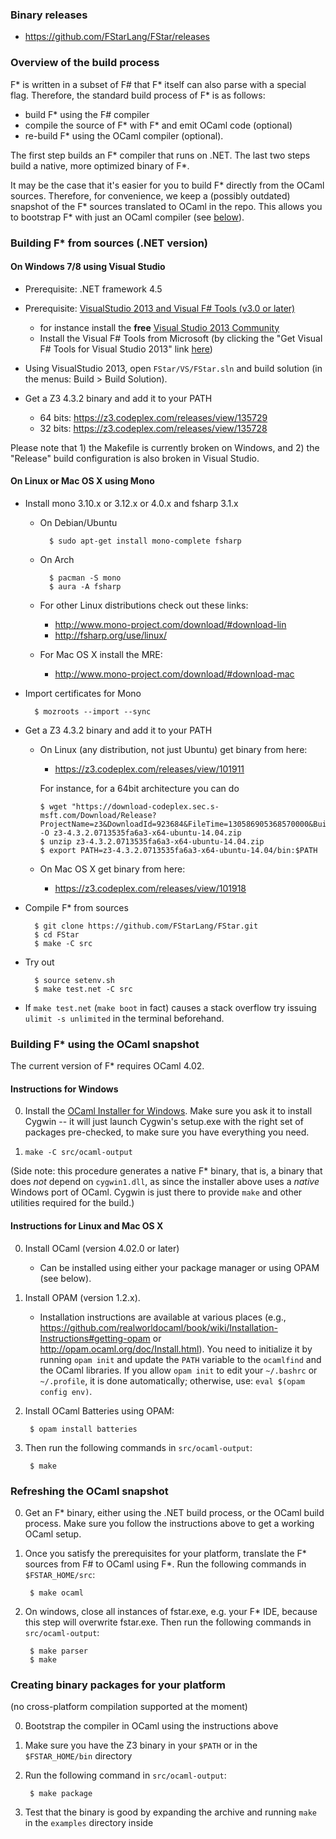 ### Binary releases ###

- https://github.com/FStarLang/FStar/releases

### Overview of the build process

F\* is written in a subset of F# that F\* itself can also parse with a special flag.
Therefore, the standard build process of F* is as follows:

- build F* using the F# compiler
- compile the source of F* with F* and emit OCaml code (optional)
- re-build F* using the OCaml compiler (optional).

The first step builds an F* compiler that runs on .NET. The last two steps build
a native, more optimized binary of F*.

It may be the case that it's easier for you to build F* directly from the OCaml
sources. Therefore, for convenience, we keep a (possibly outdated) snapshot of
the F* sources translated to OCaml in the repo. This allows you to bootstrap F*
with just an OCaml compiler (see [below](#building-f-using-the-ocaml-snapshot)).

### Building F* from sources (.NET version) ###

#### On Windows 7/8 using Visual Studio ####

  - Prerequisite: .NET framework 4.5

  - Prerequisite: [VisualStudio 2013 and Visual F# Tools (v3.0 or later)](http://fsharp.org/use/windows/)
    - for instance install the **free**
      [Visual Studio 2013 Community](https://www.visualstudio.com/en-us/products/visual-studio-community-vs.aspx)
    - Install the Visual F# Tools from Microsoft
      (by clicking the "Get Visual F# Tools for Visual Studio 2013"
       link [here](https://msdn.microsoft.com/en-us/vstudio/hh388569.aspx))

  - Using VisualStudio 2013, open `FStar/VS/FStar.sln` and build solution (in
      the menus: Build > Build Solution).

  - Get a Z3 4.3.2 binary and add it to your PATH
    - 64 bits: https://z3.codeplex.com/releases/view/135729
    - 32 bits: https://z3.codeplex.com/releases/view/135728

Please note that 1) the Makefile is currently broken on Windows, and 2) the
"Release" build configuration is also broken in Visual Studio.

#### On Linux or Mac OS X using Mono ####

  - Install mono 3.10.x or 3.12.x or 4.0.x and fsharp 3.1.x

    - On Debian/Ubuntu

            $ sudo apt-get install mono-complete fsharp

    - On Arch

            $ pacman -S mono
            $ aura -A fsharp

    - For other Linux distributions check out these links:
      - http://www.mono-project.com/download/#download-lin
      - http://fsharp.org/use/linux/

    - For Mac OS X install the MRE:
      - http://www.mono-project.com/download/#download-mac

  - Import certificates for Mono

          $ mozroots --import --sync

  - Get a Z3 4.3.2 binary and add it to your PATH

    - On Linux (any distribution, not just Ubuntu) get binary from here:
      - https://z3.codeplex.com/releases/view/101911

      For instance, for a 64bit architecture you can do

          $ wget "https://download-codeplex.sec.s-msft.com/Download/Release?ProjectName=z3&DownloadId=923684&FileTime=130586905368570000&Build=20959" -O z3-4.3.2.0713535fa6a3-x64-ubuntu-14.04.zip
          $ unzip z3-4.3.2.0713535fa6a3-x64-ubuntu-14.04.zip
          $ export PATH=z3-4.3.2.0713535fa6a3-x64-ubuntu-14.04/bin:$PATH

    - On Mac OS X get binary from here:
      - https://z3.codeplex.com/releases/view/101918

  - Compile F* from sources

          $ git clone https://github.com/FStarLang/FStar.git
          $ cd FStar
          $ make -C src

  - Try out

          $ source setenv.sh
          $ make test.net -C src

  - If `make test.net` (`make boot` in fact) causes a stack overflow try
    issuing `ulimit -s unlimited` in the terminal beforehand.


### Building F* using the OCaml snapshot ###

The current version of F* requires OCaml 4.02.

#### Instructions for Windows ####

0. Install the [OCaml Installer for
   Windows](http://protz.github.io/ocaml-installer/). Make sure you ask it to
   install Cygwin -- it will just launch Cygwin's setup.exe with the right set
   of packages pre-checked, to make sure you have everything you need.

1. `make -C src/ocaml-output`

(Side note: this procedure generates a native F* binary, that is, a binary that
does *not* depend on `cygwin1.dll`, as since the installer above uses a
*native* Windows port of OCaml.  Cygwin is just there to provide `make` and
other utilities required for the build.)

#### Instructions for Linux and Mac OS X ####

0. Install OCaml (version 4.02.0 or later)
   - Can be installed using either your package manager or using OPAM
     (see below).

1. Install OPAM (version 1.2.x).
   - Installation instructions are available at various places
     (e.g., https://github.com/realworldocaml/book/wiki/Installation-Instructions#getting-opam
     or http://opam.ocaml.org/doc/Install.html).
     You need to initialize it by running `opam init` and update the `PATH`
     variable to the `ocamlfind` and the OCaml libraries. If you allow
     `opam init` to edit your `~/.bashrc` or `~/.profile`, it is done
     automatically; otherwise, use: `eval $(opam config env)`.

2. Install OCaml Batteries using OPAM:

        $ opam install batteries

2. Then run the following commands in `src/ocaml-output`:

        $ make


### Refreshing the OCaml snapshot

0. Get an F* binary, either using the .NET build process, or the OCaml build
   process. Make sure you follow the instructions above to get a working OCaml
   setup.

1. Once you satisfy the prerequisites for your platform,
   translate the F* sources from F# to OCaml using F*.
   Run the following commands in `$FSTAR_HOME/src`:

        $ make ocaml

2. On windows, close all instances of fstar.exe, e.g. your F* IDE, because this step will overwrite fstar.exe. Then run the following commands in `src/ocaml-output`:

        $ make parser
        $ make

### Creating binary packages for your platform ###

(no cross-platform compilation supported at the moment)

0. Bootstrap the compiler in OCaml using the instructions above

1. Make sure you have the Z3 binary in your `$PATH` or
   in the `$FSTAR_HOME/bin` directory

2. Run the following command in `src/ocaml-output`:

        $ make package

3. Test that the binary is good by expanding the archive and running
   `make` in the `examples` directory inside
